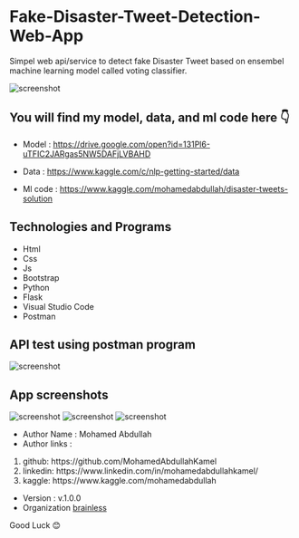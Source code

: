# Fake-Disaster-Tweet-Detection-Web-App

Simpel web api/service to detect fake Disaster Tweet based on ensembel machine learning model called voting classifier.

![screenshot](https://about.twitter.com/content/dam/about-twitter/company/brand-resources/en_us/OTB_Company_Blue.png.img.fullhd.medium.png)

## You will find my model, data, and ml code here 👇

* Model : https://drive.google.com/open?id=131Pl6-uTFIC2JARgas5NW5DAFjLVBAHD

* Data : https://www.kaggle.com/c/nlp-getting-started/data

* Ml code : https://www.kaggle.com/mohamedabdullah/disaster-tweets-solution

## Technologies and Programs

* Html
* Css
* Js
* Bootstrap
* Python
* Flask
* Visual Studio Code
* Postman

## API test using postman program

![screenshot](https://i.imgur.com/nCtZLoN.png)

## App screenshots

![screenshot](https://i.imgur.com/TNfqrnq.png)
![screenshot](https://i.imgur.com/MsW2NY6.png)
![screenshot](https://i.imgur.com/37gNZ3k.png)


* Author Name : Mohamed Abdullah
* Author links :   
<ol>
  <li>github: https://github.com/MohamedAbdullahKamel</li>
  <li>linkedin:  https://www.linkedin.com/in/mohamedabdullahkamel/</li>
  <li>kaggle:  https://www.kaggle.com/mohamedabdullah</li>
</ol>
                                      
* Version : v.1.0.0
* Organization <a href='https://github.com/darvis-ai?fbclid=IwAR0EqRKmVHIQ2EWAl9wCR0tKyUjmBcoMK53FBDQC6zSeOrM6dqw4WdAOXjg'>brainless</a>

Good Luck 😊
